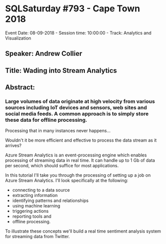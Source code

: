 # SQLSaturday #793 - Cape Town 2018
Event Date: 08-09-2018 - Session time: 10:00:00 - Track: Analytics and Visualization
## Speaker: Andrew Collier
## Title: Wading into Stream Analytics
## Abstract:
### Large volumes of data originate at high velocity from various sources including IoT devices and sensors, web sites and social media feeds. A common approach is to simply store these data for offline processing.

Processing that in many instances never happens...

Wouldn't it be more efficient and effective to process the data stream as it arrives?

Azure Stream Analytics is an event-processing engine which enables processing of streaming data in real time. It can handle up to 1 Gb of data per second, which should suffice for most applications.

In this tutorial I'll take you through the processing of setting up a job on Azure Stream Analytics. I'll look specifically at the following:

- connecting to a data source
- extracting information
- identifying patterns and relationships
- using machine learning
- triggering actions
- reporting tools and
- offline processing.

To illustrate these concepts we'll build a real time sentiment analysis system for streaming data from Twitter.
